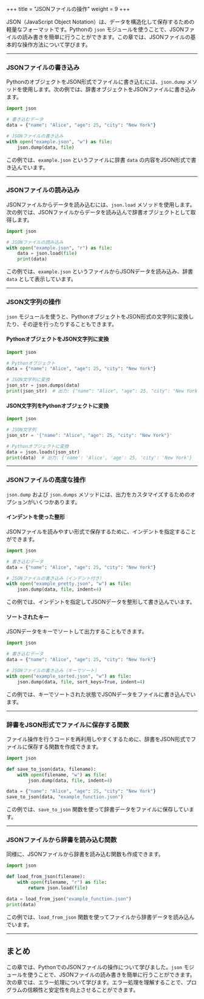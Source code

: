 +++
title = "JSONファイルの操作"
weight = 9
+++

JSON（JavaScript Object Notation）は、データを構造化して保存するための軽量なフォーマットです。Pythonの `json` モジュールを使うことで、JSONファイルの読み書きを簡単に行うことができます。この章では、JSONファイルの基本的な操作方法について学びます。

---

### JSONファイルの書き込み

PythonのオブジェクトをJSON形式でファイルに書き込むには、`json.dump` メソッドを使用します。次の例では、辞書オブジェクトをJSONファイルに書き込みます。

```python
import json

# 書き込むデータ
data = {"name": "Alice", "age": 25, "city": "New York"}

# JSONファイルの書き込み
with open("example.json", "w") as file:
    json.dump(data, file)
```

この例では、`example.json` というファイルに辞書 `data` の内容をJSON形式で書き込んでいます。

---

### JSONファイルの読み込み

JSONファイルからデータを読み込むには、`json.load` メソッドを使用します。次の例では、JSONファイルからデータを読み込んで辞書オブジェクトとして取得します。

```python
import json

# JSONファイルの読み込み
with open("example.json", "r") as file:
    data = json.load(file)
    print(data)
```

この例では、`example.json` というファイルからJSONデータを読み込み、辞書 `data` として表示しています。

---

### JSON文字列の操作

`json` モジュールを使うと、PythonオブジェクトをJSON形式の文字列に変換したり、その逆を行ったりすることもできます。

#### PythonオブジェクトをJSON文字列に変換

```python
import json

# Pythonオブジェクト
data = {"name": "Alice", "age": 25, "city": "New York"}

# JSON文字列に変換
json_str = json.dumps(data)
print(json_str)  # 出力: {"name": "Alice", "age": 25, "city": "New York"}
```

#### JSON文字列をPythonオブジェクトに変換

```python
import json

# JSON文字列
json_str = '{"name": "Alice", "age": 25, "city": "New York"}'

# Pythonオブジェクトに変換
data = json.loads(json_str)
print(data)  # 出力: {'name': 'Alice', 'age': 25, 'city': 'New York'}
```

---

### JSONファイルの高度な操作

`json.dump` および `json.dumps` メソッドには、出力をカスタマイズするためのオプションがいくつかあります。

#### インデントを使った整形

JSONファイルを読みやすい形式で保存するために、インデントを指定することができます。

```python
import json

# 書き込むデータ
data = {"name": "Alice", "age": 25, "city": "New York"}

# JSONファイルの書き込み（インデント付き）
with open("example_pretty.json", "w") as file:
    json.dump(data, file, indent=4)
```

この例では、インデントを指定してJSONデータを整形して書き込んでいます。

#### ソートされたキー

JSONデータをキーでソートして出力することもできます。

```python
import json

# 書き込むデータ
data = {"name": "Alice", "age": 25, "city": "New York"}

# JSONファイルの書き込み（キーでソート）
with open("example_sorted.json", "w") as file:
    json.dump(data, file, sort_keys=True, indent=4)
```

この例では、キーでソートされた状態でJSONデータをファイルに書き込んでいます。

---

### 辞書をJSON形式でファイルに保存する関数

ファイル操作を行うコードを再利用しやすくするために、辞書をJSON形式でファイルに保存する関数を作成できます。

```python
import json

def save_to_json(data, filename):
    with open(filename, "w") as file:
        json.dump(data, file, indent=4)

data = {"name": "Alice", "age": 25, "city": "New York"}
save_to_json(data, "example_function.json")
```

この例では、`save_to_json` 関数を使って辞書データをファイルに保存しています。

---

### JSONファイルから辞書を読み込む関数

同様に、JSONファイルから辞書を読み込む関数も作成できます。

```python
import json

def load_from_json(filename):
    with open(filename, "r") as file:
        return json.load(file)

data = load_from_json("example_function.json")
print(data)
```

この例では、`load_from_json` 関数を使ってファイルから辞書データを読み込んでいます。

---

## まとめ

この章では、PythonでのJSONファイルの操作について学びました。`json` モジュールを使うことで、JSONファイルの読み書きを簡単に行うことができます。次の章では、エラー処理について学びます。エラー処理を理解することで、プログラムの信頼性と安定性を向上させることができます。
